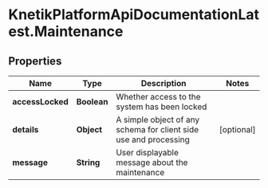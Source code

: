 # KnetikPlatformApiDocumentationLatest.Maintenance

## Properties
Name | Type | Description | Notes
------------ | ------------- | ------------- | -------------
**accessLocked** | **Boolean** | Whether access to the system has been locked | 
**details** | **Object** | A simple object of any schema for client side use and processing | [optional] 
**message** | **String** | User displayable message about the maintenance | 


